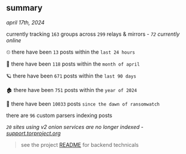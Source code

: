 
## summary
_april 17th, 2024_

currently tracking `163` groups across `299` relays & mirrors - _`72` currently online_

⏲ there have been `13` posts within the `last 24 hours`

🦈 there have been `118` posts within the `month of april`

🪐 there have been `671` posts within the `last 90 days`

🏚 there have been `751` posts within the `year of 2024`

🦕 there have been `10033` posts `since the dawn of ransomwatch`

there are `96` custom parsers indexing posts

_`20` sites using v2 onion services are no longer indexed - [support.torproject.org](https://support.torproject.org/onionservices/v2-deprecation/)_

> see the project [README](https://github.com/joshhighet/ransomwatch#ransomwatch--) for backend technicals
